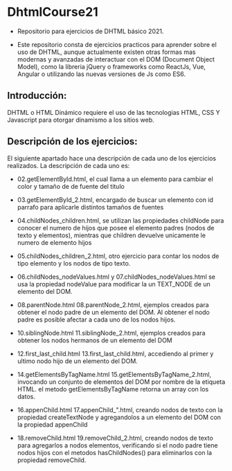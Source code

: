 # DhtmlCourse21
 - Repositorio para ejercicios de DHTML básico 2021.

 - Este repositorio consta de ejercicios practicos para aprender sobre el uso de DHTML, aunque actualmente existen otras formas mas modernas y avanzadas de interactuar con el DOM (Document Object Model), como la libreria jQuery o frameworks como ReactJs, Vue, Angular o utilizando las nuevas versiones de Js como ES6.

## Introducción:
DHTML o HTML Dinámico requiere el uso de las tecnologias HTML, CSS Y Javascript para otorgar dinamismo a los sitios web.

## Descripción de los ejercicios:

El siguiente apartado hace una descripción de cada uno de los ejercicios realizados. La descripción de cada uno es:

- 02.getElementById.html, el cual llama a un elemento para cambiar el color y tamaño de de fuente del titulo

- 03.getElementById_2.html, encargado de buscar un elemento con id parrafo para aplicarle distintos tamaños de fuentes

- 04.childNodes_children.html, se utilizan las propiedades childNode para conocer el numero de hijos que posee el elemento padres (nodos de texto y elementos), mientras que children devuelve unicamente le numero de elemento hijos

- 05.childNodes_children_2.html, otro ejercicio para contar los nodos de tipo elemento y los nodos de tipo texto.

- 06.childNodes_nodeValues.html y 07.childNodes_nodeValues.html se usa la propiedad nodeValue para modificar la un TEXT_NODE de un elemento del DOM.

- 08.parentNode.html 08.parentNode_2.html, ejemplos creados para obtener el nodo padre de un elemento del DOM. Al obtener el nodo padre es posible afectar a cada uno de los nodos hijos.

- 10.siblingNode.html 11.siblingNode_2.html, ejemplos creados para obtener los nodos hermanos de un elemento del DOM

- 12.first_last_child.html 13.first_last_child.html, accediendo al primer y ultimo nodo hijo de un elemento del DOM.

- 14.getElementsByTagName.html 15.getElementsByTagName_2.html, invocando un conjunto de elementos del DOM por nombre de la etiqueta HTML. el metodo getElementsByTagName retorna un array con los datos.

- 16.appenChild.html 17.appenChild_".html, creando nodos de texto con la propiedad createTextNode y agregandolos a un elemento del DOM con la propiedad appenChild

- 18.removeChild.html 19.removeChild_2.html, creando nodos de texto para agregarlos a nodos elementos, verificando si el nodo padre tiene nodos hijos con el metodos hasChildNodes() para eliminarlos con la propiedad removeChild.